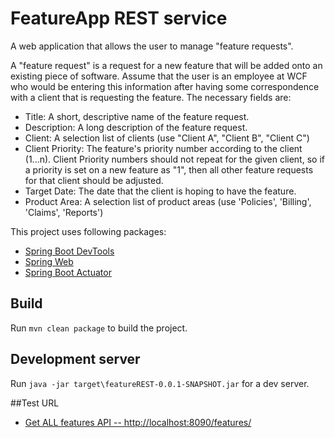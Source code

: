 # FeatureApp REST service

A web application that allows the user to manage "feature requests".

A "feature request" is a request for a new feature that will be added onto an existing piece of software. Assume that the user is an employee at WCF who would be entering this information after having some correspondence with a client that is requesting the feature. The necessary fields are:

- Title: A short, descriptive name of the feature request.
- Description: A long description of the feature request.
- Client: A selection list of clients (use "Client A", "Client B", "Client C")
- Client Priority: The feature's priority number according to the client (1...n). Client Priority numbers should not repeat for the given client, so if a priority is set on a new feature as "1", then all other feature requests for that client should be adjusted.
- Target Date: The date that the client is hoping to have the feature.
- Product Area: A selection list of product areas (use 'Policies', 'Billing', 'Claims', 'Reports')

This project uses following packages: 
* [Spring Boot DevTools](https://docs.spring.io/spring-boot/docs/2.3.4.RELEASE/reference/htmlsingle/#using-boot-devtools)
* [Spring Web](https://docs.spring.io/spring-boot/docs/2.3.4.RELEASE/reference/htmlsingle/#boot-features-developing-web-applications)
* [Spring Boot Actuator](https://docs.spring.io/spring-boot/docs/2.3.4.RELEASE/reference/htmlsingle/#production-ready)

## Build
Run  `mvn clean package`   to build the project. 
 

## Development server

Run `java -jar target\featureREST-0.0.1-SNAPSHOT.jar` for a dev server. 

##Test URL
* [Get ALL features API -- http://localhost:8090/features/](http://localhost:8090/features/)

